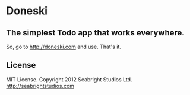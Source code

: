 # Doneski
## The simplest Todo app that works everywhere.

So, go to http://doneski.com and use. That's it.


## License

MIT License. Copyright 2012 Seabright Studios Ltd. http://seabrightstudios.com